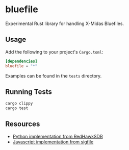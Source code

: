 # bluefile

Experimental Rust library for handling X-Midas Bluefiles.

## Usage

Add the following to your project's `Cargo.toml`:

```toml
[dependencies]
bluefile = "*"
```

Examples can be found in the `tests` directory.

## Running Tests

```sh
cargo clippy
cargo test
```

## Resources
* [Python implementation from RedHawkSDR](https://github.com/RedhawkSDR/framework-core/blob/master/src/base/framework/python/ossie/utils/bluefile/bluefile.py)
* [Javascript implementation from sigfile](https://github.com/LGSInnovations/sigfile/blob/master/src/bluefile.js)
